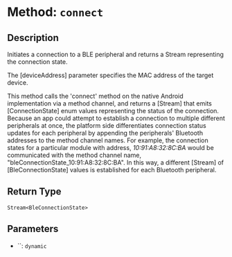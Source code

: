 # Method: `connect`

## Description

Initiates a connection to a BLE peripheral and returns a Stream representing the connection state.

 The [deviceAddress] parameter specifies the MAC address of the target device.

 This method calls the 'connect' method on the native Android implementation via a method channel, and returns a
 [Stream] that emits [ConnectionState] enum values representing the status of the connection. Because an app could
 attempt to establish a connection to multiple different peripherals at once, the platform side differentiates
 connection status updates for each peripheral by appending the peripherals' Bluetooth addresses to the
 method channel names. For example, the connection states for a particular module with address, *10:91:A8:32:8C:BA*
 would be communicated with the method channel name, "bleConnectionState_10:91:A8:32:8C:BA". In this way, a
 different [Stream] of [BleConnectionState] values is established for each Bluetooth peripheral.

## Return Type
`Stream<BleConnectionState>`

## Parameters

- ``: `dynamic`
